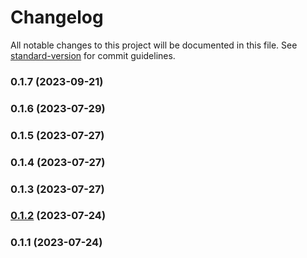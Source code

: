 # Changelog

All notable changes to this project will be documented in this file. See [standard-version](https://github.com/conventional-changelog/standard-version) for commit guidelines.

### 0.1.7 (2023-09-21)

### 0.1.6 (2023-07-29)

### 0.1.5 (2023-07-27)

### 0.1.4 (2023-07-27)

### 0.1.3 (2023-07-27)

### [0.1.2](https://github.com/iErik/react-generics/compare/v0.1.1...v0.1.2) (2023-07-24)

### 0.1.1 (2023-07-24)

